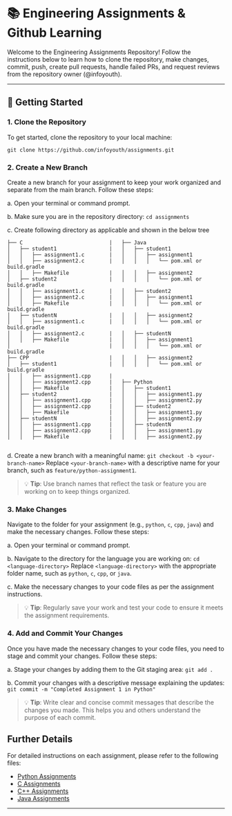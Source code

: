 # 📚 Engineering Assignments & Github Learning
Welcome to the Engineering Assignments Repository!
Follow the instructions below to learn how to clone the repository, make changes, commit, push, create pull requests, handle failed PRs, and request reviews from the repository owner (@infoyouth).

---

## 🚀 Getting Started

### 1. Clone the Repository
To get started, clone the repository to your local machine:
```
git clone https://github.com/infoyouth/assignments.git
```
### 2. Create a New Branch
Create a new branch for your assignment to keep your work organized and separate from the main branch. Follow these steps:

a. Open your terminal or command prompt.

b. Make sure you are in the repository directory:
    ```cd assignments ```
    
c. Create following directory as applicable and shown in the below tree

 ```   .
├── C                            |   ├── Java
│   ├── student1                 |   │   ├── student1
│   │   ├── assignment1.c        |   │   │   ├── assignment1
│   │   ├── assignment2.c        |   │   │   │   └── pom.xml or build.gradle
│   │   ├── Makefile             |   │   │   ├── assignment2
│   ├── student2                 |   │   │   │   └── pom.xml or build.gradle
│   │   ├── assignment1.c        |   │   ├── student2
│   │   ├── assignment2.c        |   │   │   ├── assignment1
│   │   ├── Makefile             |   │   │   │   └── pom.xml or build.gradle
│   ├── studentN                 |   │   │   ├── assignment2
│   │   ├── assignment1.c        |   │   │   │   └── pom.xml or build.gradle
│   │   ├── assignment2.c        |   │   ├── studentN
│   │   ├── Makefile             |   │   │   ├── assignment1
│                                |   │   │   │   └── pom.xml or build.gradle
├── CPP                          |   │   │   ├── assignment2
│   ├── student1                 |   │   │   │   └── pom.xml or build.gradle
│   │   ├── assignment1.cpp      |
│   │   ├── assignment2.cpp      |   ├── Python
│   │   ├── Makefile             |   │   ├── student1
│   ├── student2                 |   │   │   ├── assignment1.py
│   │   ├── assignment1.cpp      |   │   │   ├── assignment2.py
│   │   ├── assignment2.cpp      |   │   ├── student2
│   │   ├── Makefile             |   │   │   ├── assignment1.py
│   ├── studentN                 |   │   │   ├── assignment2.py
│   │   ├── assignment1.cpp      |   │   ├── studentN
│   │   ├── assignment2.cpp      |   │   │   ├── assignment1.py
│   │   ├── Makefile             |   │   │   ├── assignment2.py
                                

```
d. Create a new branch with a meaningful name:
    ```
    git checkout -b <your-branch-name>
    ```
    Replace `<your-branch-name>` with a descriptive name for your branch, such as `feature/python-assignment1`.

> 💡 **Tip**: Use branch names that reflect the task or feature you are working on to keep things organized.

### 3. Make Changes
Navigate to the folder for your assignment (e.g., `python`, `c`, `cpp`, `java`) and make the necessary changes. Follow these steps:

a. Open your terminal or command prompt.

b. Navigate to the directory for the language you are working on:
    ```
    cd <language-directory>
    ```
    Replace `<language-directory>` with the appropriate folder name, such as `python`, `c`, `cpp`, or `java`.

c. Make the necessary changes to your code files as per the assignment instructions.

> 💡 **Tip**: Regularly save your work and test your code to ensure it meets the assignment requirements.

### 4. Add and Commit Your Changes
Once you have made the necessary changes to your code files, you need to stage and commit your changes. Follow these steps:

a. Stage your changes by adding them to the Git staging area:
    ```
    git add .
    ```

b. Commit your changes with a descriptive message explaining the updates:
    ```
    git commit -m "Completed Assignment 1 in Python"
    ```

> 💡 **Tip**: Write clear and concise commit messages that describe the changes you made. This helps you and others understand the purpose of each commit.

## Further Details

For detailed instructions on each assignment, please refer to the following files:

- [Python Assignments](./python/instructions.md)
- [C Assignments](./c/instructions.md)
- [C++ Assignments](./cpp/instructions.md)
- [Java Assignments](./java/instructions.md)

---
